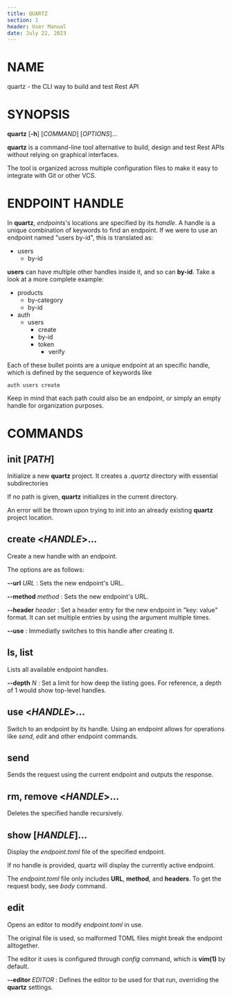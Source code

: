 ```yaml
---
title: QUARTZ
section: 1
header: User Manual
date: July 22, 2023
---
```


# NAME
quartz - the CLI way to build and test Rest API

# SYNOPSIS
**quartz** [**-h**] [*COMMAND*] [*OPTIONS*]...

**quartz** is a command-line tool alternative to build, design and test Rest APIs without relying on graphical interfaces.

The tool is organized across multiple configuration files to make it easy to integrate with Git or other VCS.

# ENDPOINT HANDLE

In **quartz**, *endpoints*'s locations are specified by its *handle*. A handle is a unique combination of keywords to find an endpoint. If we were to use an endpoint named "users by-id", this is translated as:

- users
    - by-id

**users** can have multiple other handles inside it, and so can **by-id**. Take a look at a more complete example:

- products
    - by-category
    - by-id
- auth
    - users
        - create
        - by-id
        - token
            - verify

Each of these bullet points are a unique endpoint at an specific handle, which is defined by the sequence of keywords like

```
auth users create
```

Keep in mind that each path could also be an endpoint, or simply an empty handle for organization purposes.

# COMMANDS

## init [*PATH*]
Initialize a new **quartz** project. It creates a *.quartz* directory with essential subdirectories

If no path is given, **quartz** initializes in the current directory.

An error will be thrown upon trying to init into an already existing **quartz** project location.

## create <*HANDLE*>...
Create a new handle with an endpoint.

The options are as follows:

**\-\-url** *URL*
: Sets the new endpoint's URL.

**\-\-method** *method*
: Sets the new endpoint's URL.

**\-\-header** *header*
: Set a header entry for the new endpoint in "key: value" format. It can set multiple entries by using the argument multiple times.

**\-\-use**
: Immediatly switches to this handle after creating it.

## ls, list
Lists all available endpoint handles.

**\-\-depth** *N*
: Set a limit for how deep the listing goes. For reference, a depth of 1 would show top-level handles.

## use <*HANDLE*>...
Switch to an endpoint by its handle. Using an endpoint allows for operations like *send*, *edit* and other endpoint commands.

## send
Sends the request using the current endpoint and outputs the response.

## rm, remove <*HANDLE*>...
Deletes the specified handle recursively.

## show [*HANDLE*]...
Display the *endpoint.toml* file of the specified endpoint.

If no handle is provided, quartz will display the currently active endpoint.

The *endpoint.toml* file only includes **URL**, **method**, and **headers**. To get the request body, see *body* command.

## edit
Opens an editor to modify *endpoint.toml* in use. 

The original file is used, so malformed TOML files might break the endpoint alltogether.

The editor it uses is configured through *config* command, which is **vim(1)** by default.

**\-\-editor** *EDITOR*
: Defines the editor to be used for that run, overriding the **quartz** settings.
